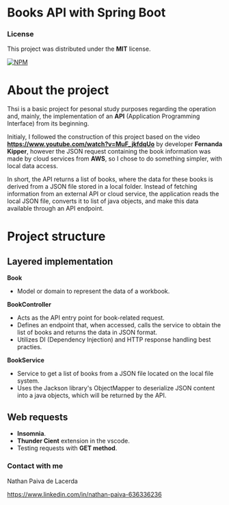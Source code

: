 # Books API with Spring Boot 

### License

This project was distributed under the **MIT** license.

[![NPM](https://img.shields.io/npm/l/react)](https://github.com/nathan00pdl/Projeto2_Java_Spring/blob/main/LICENSE) 

# About the project
Thsi is a basic project for pesonal study purposes regarding the operation and, mainly, the implementation of an **API** (Application Programming Interface) from its beginning.

Initialy, I followed the construction of this project based on the video **https://www.youtube.com/watch?v=MuF_jkfdqUo** by developer **Fernanda Kipper**, however the JSON request containing the book information was made by cloud services from **AWS**, so I chose to do something simpler, with local data access.

In short, the API returns a list of books, where the data for these books is derived from a JSON file stored in a local folder. Instead of fetching information from an external API or cloud service, the application reads the local JSON file, converts it to list of java objects, and make this data available through an API endpoint.

# Project structure

## Layered implementation
**Book**
- Model or domain to represent the data of a workbook.

**BookController**
- Acts as the API entry point for book-related request.
- Defines an endpoint that, when accessed, calls the service to obtain the list of books and returns the data in JSON format.
- Utilizes DI (Dependency Injection) and HTTP response handling best practies.

**BookService**
- Service to get a list of books from a JSON file located on the local file system.  
- Uses the Jackson library's ObjectMapper to deserialize JSON content into a java objects, which will be returned by the API. 
  

## Web requests
- **Insomnia**.
- **Thunder Cient** extension in the vscode.
- Testing requests with **GET method**.


### Contact with me

Nathan Paiva de Lacerda

https://www.linkedin.com/in/nathan-paiva-636336236

